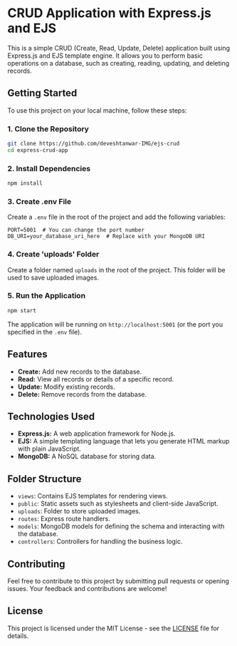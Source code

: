 # CRUD Application with Express.js and EJS

This is a simple CRUD (Create, Read, Update, Delete) application built using Express.js and EJS template engine. It allows you to perform basic operations on a database, such as creating, reading, updating, and deleting records.

## Getting Started

To use this project on your local machine, follow these steps:

### 1. Clone the Repository

```bash
git clone https://github.com/deveshtanwar-IMG/ejs-crud
cd express-crud-app
```

### 2. Install Dependencies

```bash
npm install
```

### 3. Create .env File

Create a `.env` file in the root of the project and add the following variables:

```env
PORT=5001  # You can change the port number
DB_URI=your_database_uri_here  # Replace with your MongoDB URI
```

### 4. Create 'uploads' Folder

Create a folder named `uploads` in the root of the project. This folder will be used to save uploaded images.

### 5. Run the Application

```bash
npm start
```

The application will be running on `http://localhost:5001` (or the port you specified in the `.env` file).

## Features

- **Create:** Add new records to the database.
- **Read:** View all records or details of a specific record.
- **Update:** Modify existing records.
- **Delete:** Remove records from the database.

## Technologies Used

- **Express.js:** A web application framework for Node.js.
- **EJS:** A simple templating language that lets you generate HTML markup with plain JavaScript.
- **MongoDB:** A NoSQL database for storing data.

## Folder Structure

- `views`: Contains EJS templates for rendering views.
- `public`: Static assets such as stylesheets and client-side JavaScript.
- `uploads`: Folder to store uploaded images.
- `routes`: Express route handlers.
- `models`: MongoDB models for defining the schema and interacting with the database.
- `controllers`: Controllers for handling the business logic.

## Contributing

Feel free to contribute to this project by submitting pull requests or opening issues. Your feedback and contributions are welcome!

## License

This project is licensed under the MIT License - see the [LICENSE](LICENSE) file for details.